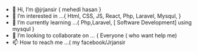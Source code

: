 - 👋 Hi, I’m @jrjansir { mehedi hasan }
- 👀 I’m interested in ...{ Html, CSS, JS, React, Php, Laravel, Mysqul, }
- 🌱 I’m currently learning ...{ Php,Laravel, [ Software Development] using mysqul }
- 💞️ I’m looking to collaborate on ... { Everyone ( who want help me)
- 📫 How to reach me ...( my facebook/Jrjansir

<!---
jrjansir/jrjansir is a ✨ special ✨ repository because its `README.md` (this file) appears on your GitHub profile.
You can click the Preview link to take a look at your changes.
--->
